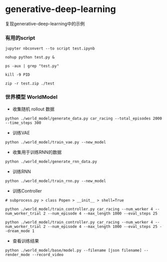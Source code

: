 # generative-deep-learning
 复现generative-deep-learning中的示例

### 有用的script
```shell
jupyter nbconvert --to script test.ipynb

nohup python test.py &

ps -aux | grep "test.py"

kill -9 PID

zip -r test.zip ./test
```

### 世界模型 WorldModel
- 收集随机 rollout 数据

```shell
python ./world_model/generate_data.py car_racing --total_episodes 2000 --time_steps 300
```
- 训练VAE
```shell
python ./world_model/train_vae.py --new_model
```
- 收集用于训练RNN的数据
```shell
python ./world_model/generate_rnn_data.py
```
- 训练RNN
```shell
python ./world_model/train_rnn.py --new_model
```
- 训练Controller
```shell
# subprocess.py > class Popen > __init__ > shell=True

python ./world_model/train_controller.py car_racing --num_worker 4 --num_worker_trial 2 --num_episode 4 --max_length 1000 --eval_steps 25

python ./world_model/train_controller.py car_racing --num_worker 4 --num_worker_trial 2 --num_episode 4 --max_length 1000 --eval_steps 25 --dream_mode 1
```
- 查看训练结果
```shell
python ./world_model/base/model.py --filename [json filename] --render_mode --record_video
```
